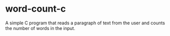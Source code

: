 # word-count-c
A simple C program that reads a paragraph of text from the user and counts the number of words in the input.
